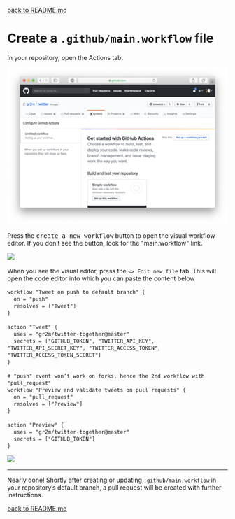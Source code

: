 [back to README.md](../README.md/#setup)

# Create a `.github/main.workflow` file

In your repository, open the Actions tab.

![](workflow-01-actions-tab.png)

Press the <kbd>create a new workflow</kbd> button to open the visual workflow editor. If you don’t see the button, look for the "main.workflow" link.

![](workflow-02-visual-editor.png)

When you see the visual editor, press the `<> Edit new file` tab. This will open the code editor into which you can paste the content below

```workflow
workflow "Tweet on push to default branch" {
  on = "push"
  resolves = ["Tweet"]
}
 
action "Tweet" {
  uses = "gr2m/twitter-together@master"
  secrets = ["GITHUB_TOKEN", "TWITTER_API_KEY", "TWITTER_API_SECRET_KEY", "TWITTER_ACCESS_TOKEN",  "TWITTER_ACCESS_TOKEN_SECRET"]
}
 
# "push" event won’t work on forks, hence the 2nd workflow with "pull_request"
workflow "Preview and validate tweets on pull requests" {
  on = "pull_request"
  resolves = ["Preview"]
}
 
action "Preview" {
  uses = "gr2m/twitter-together@master"
  secrets = ["GITHUB_TOKEN"]
}
```

![](workflow-03-code-editor.png)

---

Nearly done! Shortly after creating or updating `.github/main.workflow` in your repository’s default branch, a pull request will be created with further instructions.

[back to README.md](../README.md/#setup)

